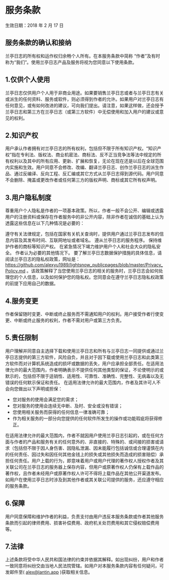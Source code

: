 
# 服务条款

生效日期：2018 年 2 月 17 日

## 服务条款的确认和接纳
兰亭日志的所有权和运作权归余畅个人所有。在本服务条款中简称 “作者”及有时称为“我们”。使用兰亭日志产品及服务将视为您同意以下使用条款。

## 1.仅供个人使用
兰亭日志仅供用户个人用于非商业用途。如果要销售兰亭日志或者与兰亭日志有关或派生的任何资料、服务或软件，则必须得到作者的允许。如果用户对兰亭日志有任何意见，或有如何改进的建议，可向我们提出。请注意，如果这样做，还会授予兰亭日志和第三方在兰亭日志（或第三方软件）中无偿使用和加入用户的建议或意见的权利。

## 2.知识产权
用户承认作者拥有对兰亭日志的所有权利，包括但不限于所有知识产权。“知识产权”指在专利法、版权法、商业机密法、商标法、反不正当竞争法等法中规定的所有权利以及其中的所有应用、更新、扩展和恢复，无论在现在还是以后在全球范围内实施和生效。用户同意不会修改、改编、翻译兰亭日志、创作兰亭日志的派生作品、通过反编译、反向工程、反汇编或其它方式从兰亭日志得到源代码。用户同意不会删除、掩盖或更改作者或任何第三方的版权声明、商标或其它所有权声明。

## 3.用户隐私制度
尊重用户个人隐私是作者的一项基本政策。所以，作者一般不会公开、编辑或透露用户的注册资料或保存在作者服务中的非公开内容，除非作者在诚信的基础上认为透露这些信息在以下几种情况是必要的：

遵守有关法律规定，包括在国家有关机关查询时，提供用户通过兰亭日志发布的信息内容及其发布时间、互联网地址或者域名。
遵从兰亭日志的服务程序。
保持维护作者的商标等知识产权。
在紧急情况下竭力维护用户个人和社会大众的隐私安全。
作者认为必要的其他情况下。
要了解兰亭日志数据保护措施的具体信息，请阅读兰亭日志的隐私权政策，网址是： https://github.com/alexyu1989/lightsnow_publicpages/blob/master/Privacy_Policy.md 。该政策解释了当您使用兰亭日志的相关的服务时，兰亭日志会如何处理您的个人信息，以及如何保护您的隐私权。您同意会在遵守兰亭日志隐私权政策的前提下应用自己的数据。

## 4.服务变更
作者保留随时变更、中断或终止服务而不需通知用户的权利。用户接受作者行使变更、中断或终止服务的权利，作者不需对用户或第三方负责。

## 5.责任限制
用户理解并同意自主选择下载和使用兰亭日志和所有与兰亭日志一同提供或通过兰亭日志提供的第三方软件，风险自负，并且对于因下载或使用兰亭日志和此类第三方软件而对计算机系统造成的损坏或数据的丢失，用户应承担全部责任。在适用法律允许的最大范围内，作者明确表示不提供任何其他类型的保证，不论使明示的或默示的，包括但不限于适销性、适用性、可靠性、准确性、完整性、无病毒以及无错误的任何默示保证和责任。 在适用法律允许的最大范围内，作者及其许可人不会向您做出以下声明或担保：

* 您对服务的使用会满足您的需求；
* 您对服务的使用会连续无中断、及时、安全或没有错误；
* 您使用相关服务而获得的任何信息一律准确可靠；
* 作为相关服务的一部分向您提供的任何软件所发生的操作或功能瑕疵将获得修正。

在适用法律允许的最大范围内，作者不就因用户使用兰亭日志引起的，或在任何方面与作者的产品和服务有关的任何意外的、非直接的、特殊的、或间接的损害或请求（包括但不限于因人身伤害、因隐私泄漏、因未能履行包括诚信或合理谨慎在内的任何责任、因过失和因任何其他金钱上的损失或其他损失而造成的损害赔偿）承担任何责任。用户上载的行为，即意味着用户或用户代理的著作权人授权作者及其关联公司在兰亭日志的服务器上保存内容，但用户或原著作权人仍保有上载作品的著作权，且作者未经用户或原著作权人许可不得将上载作品在其他公开渠道发布。如用户在使用兰亭日志时涉及到其他作者或其关联公司提供的服务，还应遵守相应的服务条款。

## 6.保障
用户同意保障和维护作者的利益，负责支付由用户违反本服务条款或作者其他服务条款而引起的律师费用、损害补偿费用、政府机关处罚费用和其它侵权赔偿费用等。

## 7.法律
上述条款将受中华人民共和国法律的约束并依据其解释。如出现纠纷，用户和作者一致同意将纠纷交由当地人民法院管辖。如用户对本服务条款内容有任何疑问，可发邮件至( alex@lantin.app )获取相关信息。

